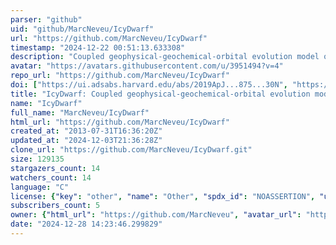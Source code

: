 ```yaml
---
parser: "github"
uid: "github/MarcNeveu/IcyDwarf"
url: "https://github.com/MarcNeveu/IcyDwarf"
timestamp: "2024-12-22 00:51:13.633308"
description: "Coupled geophysical-geochemical-orbital evolution model of icy worlds."
avatar: "https://avatars.githubusercontent.com/u/3951494?v=4"
repo_url: "https://github.com/MarcNeveu/IcyDwarf"
doi: ["https://ui.adsabs.harvard.edu/abs/2019ApJ...875...30N", "https://ui.adsabs.harvard.edu/abs/2024ascl.soft11029N/abstract"]
title: "IcyDwarf: Coupled geophysical-geochemical-orbital evolution model of icy worlds"
name: "IcyDwarf"
full_name: "MarcNeveu/IcyDwarf"
html_url: "https://github.com/MarcNeveu/IcyDwarf"
created_at: "2013-07-31T16:36:20Z"
updated_at: "2024-12-03T21:36:28Z"
clone_url: "https://github.com/MarcNeveu/IcyDwarf.git"
size: 129135
stargazers_count: 14
watchers_count: 14
language: "C"
license: {"key": "other", "name": "Other", "spdx_id": "NOASSERTION", "url": null, "node_id": "MDc6TGljZW5zZTA="}
subscribers_count: 5
owner: {"html_url": "https://github.com/MarcNeveu", "avatar_url": "https://avatars.githubusercontent.com/u/3951494?v=4", "login": "MarcNeveu", "type": "User"}
date: "2024-12-28 14:23:46.299829"
---
```

